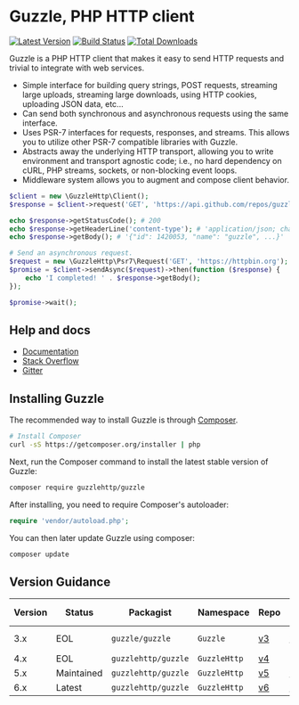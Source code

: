 Guzzle, PHP HTTP client
=======================

[![Latest Version](https://img.shields.io/github/release/guzzle/guzzle.svg?style=flat-square)](https://github.com/guzzle/guzzle/releases)
[![Build Status](https://img.shields.io/travis/guzzle/guzzle.svg?style=flat-square)](https://travis-ci.org/guzzle/guzzle)
[![Total Downloads](https://img.shields.io/packagist/dt/guzzlehttp/guzzle.svg?style=flat-square)](https://packagist.org/packages/guzzlehttp/guzzle)

Guzzle is a PHP HTTP client that makes it easy to send HTTP requests and
trivial to integrate with web services.

- Simple interface for building query strings, POST requests, streaming large
  uploads, streaming large downloads, using HTTP cookies, uploading JSON data,
  etc...
- Can send both synchronous and asynchronous requests using the same interface.
- Uses PSR-7 interfaces for requests, responses, and streams. This allows you
  to utilize other PSR-7 compatible libraries with Guzzle.
- Abstracts away the underlying HTTP transport, allowing you to write
  environment and transport agnostic code; i.e., no hard dependency on cURL,
  PHP streams, sockets, or non-blocking event loops.
- Middleware system allows you to augment and compose client behavior.

```php
$client = new \GuzzleHttp\Client();
$response = $client->request('GET', 'https://api.github.com/repos/guzzle/guzzle');

echo $response->getStatusCode(); # 200
echo $response->getHeaderLine('content-type'); # 'application/json; charset=utf8'
echo $response->getBody(); # '{"id": 1420053, "name": "guzzle", ...}'

# Send an asynchronous request.
$request = new \GuzzleHttp\Psr7\Request('GET', 'https://httpbin.org');
$promise = $client->sendAsync($request)->then(function ($response) {
    echo 'I completed! ' . $response->getBody();
});

$promise->wait();
```

## Help and docs

- [Documentation](https://guzzlephp.org/)
- [Stack Overflow](https://stackoverflow.com/questions/tagged/guzzle)
- [Gitter](https://gitter.im/guzzle/guzzle)


## Installing Guzzle

The recommended way to install Guzzle is through
[Composer](https://getcomposer.org).

```bash
# Install Composer
curl -sS https://getcomposer.org/installer | php
```

Next, run the Composer command to install the latest stable version of Guzzle:

```bash
composer require guzzlehttp/guzzle
```

After installing, you need to require Composer's autoloader:

```php
require 'vendor/autoload.php';
```

You can then later update Guzzle using composer:

 ```bash
composer update
 ```


## Version Guidance

| Version | Status     | Packagist           | Namespace    | Repo                | Docs                | PSR-7 | PHP Version |
|---------|------------|---------------------|--------------|---------------------|---------------------|-------|-------------|
| 3.x     | EOL        | `guzzle/guzzle`     | `Guzzle`     | [v3][guzzle-3-repo] | [v3][guzzle-3-docs] | No    | >= 5.3.3    |
| 4.x     | EOL        | `guzzlehttp/guzzle` | `GuzzleHttp` | [v4][guzzle-4-repo] | N/A                 | No    | >= 5.4      |
| 5.x     | Maintained | `guzzlehttp/guzzle` | `GuzzleHttp` | [v5][guzzle-5-repo] | [v5][guzzle-5-docs] | No    | >= 5.4      |
| 6.x     | Latest     | `guzzlehttp/guzzle` | `GuzzleHttp` | [v6][guzzle-6-repo] | [v6][guzzle-6-docs] | Yes   | >= 5.5      |

[guzzle-3-repo]: https://github.com/guzzle/guzzle3
[guzzle-4-repo]: https://github.com/guzzle/guzzle/tree/4.x
[guzzle-5-repo]: https://github.com/guzzle/guzzle/tree/5.3
[guzzle-6-repo]: https://github.com/guzzle/guzzle
[guzzle-3-docs]: https://guzzle3.readthedocs.org
[guzzle-5-docs]: https://guzzle.readthedocs.org/en/5.3/
[guzzle-6-docs]: https://guzzle.readthedocs.org/en/latest/
